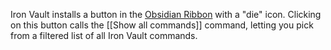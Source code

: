 Iron Vault installs a button in the [Obsidian Ribbon](https://help.obsidian.md/User+interface/Ribbon) with a "die" icon. Clicking on this button calls the [[Show all commands]] command, letting you pick from a filtered list of all Iron Vault commands.